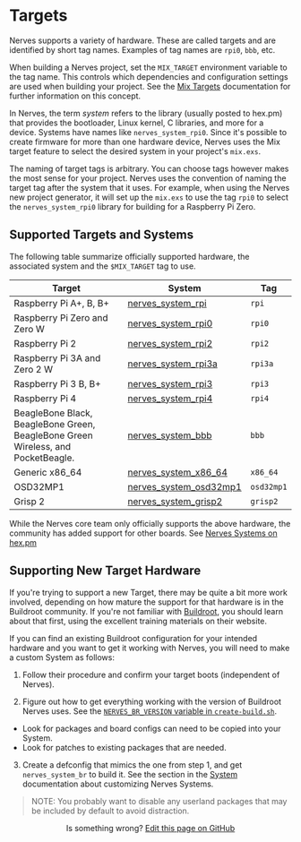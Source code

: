 # Targets

Nerves supports a variety of hardware. These are called targets and are
identified by short tag names. Examples of tag names are `rpi0`, `bbb`, etc.

When building a Nerves project, set the `MIX_TARGET` environment variable to the
tag name. This controls which dependencies and configuration settings are used
when building your project. See the [Mix
Targets](https://hexdocs.pm/mix/Mix.html#module-targets) documentation for
further information on this concept.

In Nerves, the term _system_ refers to the library (usually posted to hex.pm) that
provides the bootloader, Linux kernel, C libraries, and more for a device.
Systems have names like `nerves_system_rpi0`. Since it's possible to create
firmware for more than one hardware device, Nerves uses the Mix target feature
to select the desired system in your project's `mix.exs`.

The naming of target tags is arbitrary. You can choose tags however makes the
most sense for your project. Nerves uses the convention of naming the target tag
after the system that it uses. For example, when using the Nerves new project
generator, it will set up the `mix.exs` to use the tag `rpi0` to select the
`nerves_system_rpi0` library for building for a Raspberry Pi Zero.

## Supported Targets and Systems

The following table summarize officially supported hardware, the associated
system and the `$MIX_TARGET` tag to use.

Target | System | Tag
------ | ------ | ---
Raspberry Pi A+, B, B+ | [nerves_system_rpi](https://github.com/nerves-project/nerves_system_rpi) | `rpi`
Raspberry Pi Zero and Zero W | [nerves_system_rpi0](https://github.com/nerves-project/nerves_system_rpi0) | `rpi0`
Raspberry Pi 2 | [nerves_system_rpi2](https://github.com/nerves-project/nerves_system_rpi2) | `rpi2`
Raspberry Pi 3A and Zero 2 W | [nerves_system_rpi3a](https://github.com/nerves-project/nerves_system_rpi3a) | `rpi3a`
Raspberry Pi 3 B, B+ | [nerves_system_rpi3](https://github.com/nerves-project/nerves_system_rpi3) | `rpi3`
Raspberry Pi 4 | [nerves_system_rpi4](https://github.com/nerves-project/nerves_system_rpi4) | `rpi4`
BeagleBone Black, BeagleBone Green, BeagleBone Green Wireless, and PocketBeagle. | [nerves_system_bbb](https://github.com/nerves-project/nerves_system_bbb) | `bbb`
Generic x86_64 | [nerves_system_x86_64](https://github.com/nerves-project/nerves_system_x86_64) | `x86_64`
OSD32MP1 | [nerves_system_osd32mp1](https://github.com/nerves-project/nerves_system_osd32mp1) | `osd32mp1`
Grisp 2 | [nerves_system_grisp2](https://github.com/nerves-project/nerves_system_grisp2) | `grisp2`

While the Nerves core team only officially supports the above hardware, the
community has added support for other boards. See [Nerves Systems on
hex.pm](https://hex.pm/packages?search=depends:nerves_system_br)

## Supporting New Target Hardware

If you're trying to support a new Target, there may be quite a bit more work
involved, depending on how mature the support for that hardware is in the
Buildroot community.  If you're not familiar with
[Buildroot](https://buildroot.org/), you should learn about that first, using
the excellent training materials on their website.

If you can find an existing Buildroot configuration for your intended hardware
and you want to get it working with Nerves, you will need to make a custom
System as follows:

1. Follow their procedure and confirm your target boots (independent of Nerves).

2. Figure out how to get everything working with the version of Buildroot Nerves uses.
    See the [`NERVES_BR_VERSION` variable in `create-build.sh`](https://github.com/nerves-project/nerves_system_br/blob/main/create-build.sh).

  * Look for packages and board configs can need to be copied into your System.
  * Look for patches to existing packages that are needed.

3. Create a defconfig that mimics the one from step 1, and get `nerves_system_br` to build it.
   See the section in the [System](systems.html) documentation about customizing Nerves Systems.

> NOTE: You probably want to disable any userland packages that may be included
> by default to avoid distraction.

<p align="center">
Is something wrong?
<a href="https://github.com/nerves-project/nerves/edit/main/docs/Targets.md">
Edit this page on GitHub
</a>
</p>
